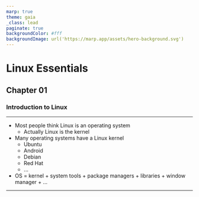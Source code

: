 ```yaml
---
marp: true
theme: gaia
_class: lead
paginate: true
backgroundColor: #fff
backgroundImage: url('https://marp.app/assets/hero-background.svg')
---
```


# **Linux Essentials**

## Chapter 01

### Introduction to Linux

---

- Most people think Linux is an operating system
  - Actually Linux is the kernel
- Many operating systems have a Linux kernel
  - Ubuntu
  - Android
  - Debian
  - Red Hat
  - ...
- OS = kernel + system tools + package managers + libraries + window manager + ...

---

<!-- ![bg right:35% fit](./img/don_knoth.jpg) -->

